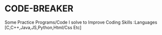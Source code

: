 # CODE-BREAKER
Some Practice Programs/Code I solve to Improve Coding Skills :Languages [C,C++,Java,JS,Python,Html/Css Etc]
